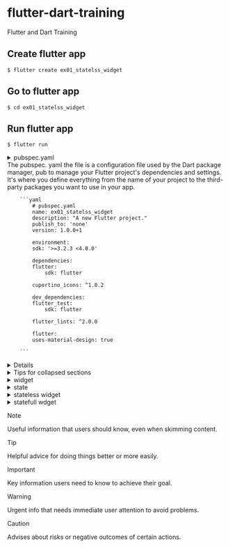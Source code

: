 # flutter-dart-training
Flutter and Dart Training

## Create flutter app
`$ flutter create ex01_statelss_widget`

## Go to flutter app
``$ cd ex01_statelss_widget``

## Run flutter app
``$ flutter run``

<details>
    <summary> pubspec.yaml <summary>
        The pubspec. yaml the file is a configuration file used by the Dart package manager, pub to manage your Flutter project's dependencies and settings. It's where you define everything from the name of your project to the third-party packages you want to use in your app.

        ```yaml
            # pubspec.yaml
            name: ex01_statelss_widget
            description: "A new Flutter project."
            publish_to: 'none' 
            version: 1.0.0+1

            environment:
            sdk: '>=3.2.3 <4.0.0'

            dependencies:
            flutter:
                sdk: flutter

            cupertino_icons: ^1.0.2

            dev_dependencies:
            flutter_test:
                sdk: flutter

            flutter_lints: ^2.0.0

            flutter:
            uses-material-design: true

        ```
</details>


<details>
    <header>lib/main.dart <header>
The main function by itself is the Dart entry point of an application. What makes the Flutter application take the scene is the runApp function called by passing a widget as a parameter, which will be the root widget of the application (the application itself).

        ```dart
            # main.dart
            import 'package:flutter/material.dart';

            void main() {
            runApp(const MyApp());
            }

            class MyApp extends StatelessWidget {
            const MyApp({super.key});

            @override
            Widget build(BuildContext context) {
                return const MaterialApp(
                title: 'Stateless Widget Flutter Demo',
                home: GreetingScreen(),
                );
            }
            }

            class GreetingScreen extends StatelessWidget {
            const GreetingScreen({super.key});

            @override
            Widget build(BuildContext context) {
                return Scaffold(
                appBar: AppBar(
                    title: const Text('Welcome!'),
                ),
                body: const Center(
                    child: Text(
                    'Instill Learning',
                    style: TextStyle(fontSize: 24, fontWeight: FontWeight.bold ),
                    ),
                ),
                );
            }
            }
        ```
</details>
        
<details>
    <summary>Tips for collapsed sections</summary>

</details>

<details>
    <summary>widget</summary>

</details>

<details>
    <summary>state</summary>

</details>

<details>
    <summary>stateless widget</summary>

</details>

<details>
    <summary>statefull wdget</summary>
informationinformationinformation informationinformation informationinformation 
</details>


> [!NOTE]
> Useful information that users should know, even when skimming content.

> [!TIP]
> Helpful advice for doing things better or more easily.

> [!IMPORTANT]
> Key information users need to know to achieve their goal.

> [!WARNING]
> Urgent info that needs immediate user attention to avoid problems.

> [!CAUTION]
> Advises about risks or negative outcomes of certain actions.
